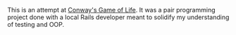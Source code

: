 This is an attempt at [Conway's Game of Life](https://en.wikipedia.org/wiki/Conway%27s_Game_of_Life). It was a pair programming
project done with a local Rails developer meant to solidify my understanding of
testing and OOP.

